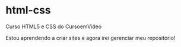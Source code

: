 # html-css
 Curso HTML5 e CSS do CursoemVideo

Estou aprendendo a criar sites e agora irei gerenciar meu repositório!